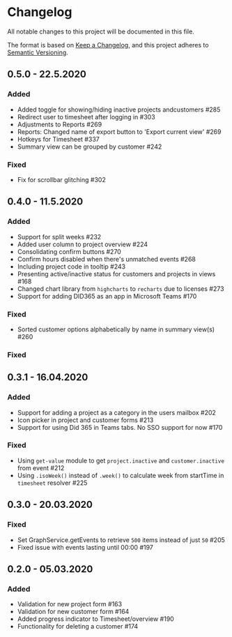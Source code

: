 # Changelog
All notable changes to this project will be documented in this file.

The format is based on [Keep a Changelog](https://keepachangelog.com/en/1.0.0/),
and this project adheres to [Semantic Versioning](https://semver.org/spec/v2.0.0.html).

## 0.5.0 - 22.5.2020

### Added
- Added toggle for showing/hiding inactive projects andcustomers #285
- Redirect user to timesheet after logging in #303
- Adjustments to Reports #269 
- Reports: Changed name of export button to 'Export current view' #269
- Hotkeys for Timesheet #337
- Summary view can be grouped by customer #242

### Fixed
- Fix for scrollbar glitching #302 

## 0.4.0 - 11.5.2020

### Added
- Support for split weeks #232
- Added user column to project overview #224
- Consolidating confirm buttons #270
- Confirm hours disabled when there's unmatched events #268
- Including project code in tooltip #243
- Presenting active/inactive status for customers and projects in views #168
- Changed chart library from `highcharts` to `recharts` due to licenses #273
- Support for adding DID365 as an app in Microsoft Teams #170

### Fixed
- Sorted customer options alphabetically by name in summary view(s) #260

### Fixed

## 0.3.1 - 16.04.2020

### Added
- Support for adding a project as a category in the users mailbox #202
- Icon picker in project and customer forms #213
- Support for using Did 365 in Teams tabs. No SSO support for now #170

### Fixed
- Using `get-value` module to get `project.inactive` and `customer.inactive` from event #212
- Using `.isoWeek()` instead of `.week()` to calculate week from startTime in `timesheet` resolver #225

## 0.3.0 - 20.03.2020

### Fixed
- Set GraphService.getEvents to retrieve `500` items instead of just `50` #205
- Fixed issue with events lasting until 00:00 #197

## 0.2.0 - 05.03.2020

### Added
- Validation for new project form #163
- Validation for new customer form #164
- Added progress indicator to Timesheet/overview #190
- Functionality for deleting a customer #174
